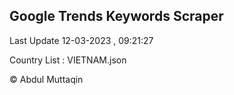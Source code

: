 

## Google Trends Keywords Scraper 
 
Last Update 12-03-2023 , 09:21:27

Country List :
VIETNAM.json



© Abdul Muttaqin 
